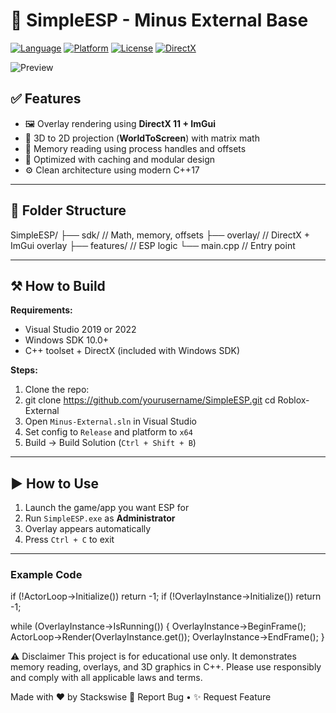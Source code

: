 # 🎯 SimpleESP - Minus External Base

[![Language](https://img.shields.io/badge/Language-C++-blue.svg)](https://isocpp.org/)
[![Platform](https://img.shields.io/badge/Platform-Windows-lightgrey.svg)](https://www.microsoft.com/windows)
[![License](https://img.shields.io/badge/License-Educational-green.svg)](#disclaimer)
[![DirectX](https://img.shields.io/badge/Graphics-DirectX%2011-red.svg)](https://learn.microsoft.com/en-us/windows/win32/direct3d11/)

![Preview](https://github.com/user-attachments/assets/6c157248-7d93-478b-b96b-730f8399f5b2)

## ✅ Features

- 🖼️ Overlay rendering using **DirectX 11 + ImGui**
- 🎯 3D to 2D projection (**WorldToScreen**) with matrix math
- 🧠 Memory reading using process handles and offsets
- 🚀 Optimized with caching and modular design
- ⚙️ Clean architecture using modern C++17

---

## 📁 Folder Structure
SimpleESP/
├── sdk/ // Math, memory, offsets
├── overlay/ // DirectX + ImGui overlay
├── features/ // ESP logic
└── main.cpp // Entry point

---

## ⚒️ How to Build

**Requirements:**
- Visual Studio 2019 or 2022
- Windows SDK 10.0+
- C++ toolset + DirectX (included with Windows SDK)

**Steps:**
1. Clone the repo:
2. git clone https://github.com/yourusername/SimpleESP.git
cd Roblox-External
2. Open `Minus-External.sln` in Visual Studio  
3. Set config to `Release` and platform to `x64`  
4. Build → Build Solution (`Ctrl + Shift + B`)

---

## ▶️ How to Use

1. Launch the game/app you want ESP for  
2. Run `SimpleESP.exe` as **Administrator**  
3. Overlay appears automatically  
4. Press `Ctrl + C` to exit  

---

### Example Code

if (!ActorLoop->Initialize()) return -1;
if (!OverlayInstance->Initialize()) return -1;

while (OverlayInstance->IsRunning())
{
    OverlayInstance->BeginFrame();
    ActorLoop->Render(OverlayInstance.get());
    OverlayInstance->EndFrame();
}

⚠️ Disclaimer
This project is for educational use only.
It demonstrates memory reading, overlays, and 3D graphics in C++.
Please use responsibly and comply with all applicable laws and terms.

Made with ❤️ by Stackswise
🐛 Report Bug • ✨ Request Feature
